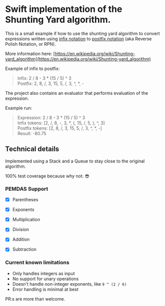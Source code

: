 # Swift implementation of the Shunting Yard algorithm.

This is a small example if how to use the shunting yard algorithm to convert expressions written using [infix notation](https://en.wikipedia.org/wiki/Infix_notation) to [postfix notation](https://en.wikipedia.org/wiki/Reverse_Polish_notation) (aka Reverse Polish Notation, or RPN).

More information here:
[https://en.wikipedia.org/wiki/Shunting-yard_algorithm](https://en.wikipedia.org/wiki/Shunting-yard_algorithm)

Example of infix to postfix:
> Infix: 2 / 8 - 3 * (15 / 5) ^ 3  
> Postfix: 2, 8, /, 3, 15, 5, /, 3, ^, *, -  

The project also contains an evaluator that performs evaluation of the expression.

Example run:
> Expression: 2 / 8 - 3 * (15 / 5) ^ 3  
> Infix tokens: [2, /, 8, -, 3, *, (, 15, /, 5, ), ^, 3]  
> Postfix tokens: [2, 8, /, 3, 15, 5, /, 3, ^, *, -]  
> Result: -80.75  

## Technical details
Implemented using a Stack and a Queue to stay close to the original algorithm.

100% test coverage because why not. 😎

### PEMDAS Support
- [x] Parentheses
- [x] Exponents
- [x] Multiplication
- [x] Division
- [x] Addition
- [x] Subtraction


### Current known limitations
- Only handles integers as input
- No support for unary operations
- Doesn't handle non-integer exponents, like `9 ^ (2 / 6)`
- Error handling is minimal at best

PR:s are more than welcome.

